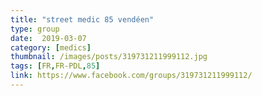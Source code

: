 ```yaml
---
title: "street medic 85 vendéen"
type: group
date:  2019-03-07
category: [medics]
thumbnail: /images/posts/319731211999112.jpg
tags: [FR,FR-PDL,85]
link: https://www.facebook.com/groups/319731211999112/
---
```

